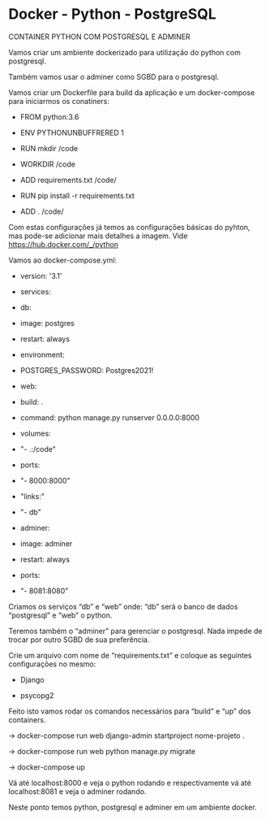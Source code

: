 # Docker - Python - PostgreSQL
CONTAINER PYTHON COM POSTGRESQL E ADMINER



Vamos criar um ambiente dockerizado para utilização do python com postgresql.

Também vamos usar o adminer como SGBD para o postgresql.



Vamos criar um Dockerfile para build da aplicação e um docker-compose para iniciarmos os conatiners:



- FROM python:3.6

- ENV PYTHONUNBUFFRERED 1

- RUN mkdir /code

- WORKDIR /code

- ADD requirements.txt /code/

- RUN pip install -r requirements.txt

- ADD . /code/



Com estas configurações já temos as configurações básicas do pyhton, mas pode-se adicionar mais detalhes a imagem. Vide https://hub.docker.com/_/python

Vamos ao docker-compose.yml:



- version: '3.1'

- services:

- db:

- image: postgres

- restart: always

- environment:

- POSTGRES_PASSWORD: Postgres2021!

- web:

- build: .

- command: python manage.py runserver 0.0.0.0:8000

- volumes:

- "- .:/code"

- ports:

- "- 8000:8000"

- "links:"

- "- db"

- adminer:

- image: adminer

- restart: always

- ports:

- "- 8081:8080"



Criamos os serviços “db” e “web” onde: “db” será o banco de dados “postgresql” e “web” o python.

Teremos também o “adminer” para gerenciar o postgresql. Nada impede de trocar por outro SGBD de sua preferência.



Crie um arquivo com nome de “requirements.txt” e coloque as seguintes configurações no mesmo:

- Django

- psycopg2



Feito isto vamos rodar os comandos necessários para “build” e “up” dos containers.

→ docker-compose run web django-admin startproject nome-projeto .

→ docker-compose run web python manage.py migrate

→ docker-compose up




Vá até localhost:8000 e veja o python rodando e respectivamente vá até localhost:8081 e veja o adminer rodando.



Neste ponto temos python, postgresql e adminer em um ambiente docker.

